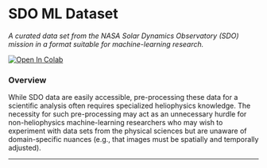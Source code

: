 # SDO ML Dataset

*A curated data set from the NASA Solar Dynamics Observatory (SDO) mission in a format suitable for machine-learning research.*

[![Open In Colab](https://colab.research.google.com/assets/colab-badge.svg)](https://colab.research.google.com/github/spaceml-org/helionb-sdoml/blob/main/notebooks/01_sdoml_dataset_2018/sdoml_dataset_colab.ipynb)



### Overview

While SDO data are easily accessible, pre-processing these data for a  scientific analysis often requires specialized heliophysics knowledge.  The necessity for such pre-processing may act as an unnecessary hurdle  for non-heliophysics machine-learning researchers who may wish to  experiment with data sets from the physical sciences but are unaware of  domain-specific nuances (e.g., that images must be spatially and  temporally adjusted).

---

